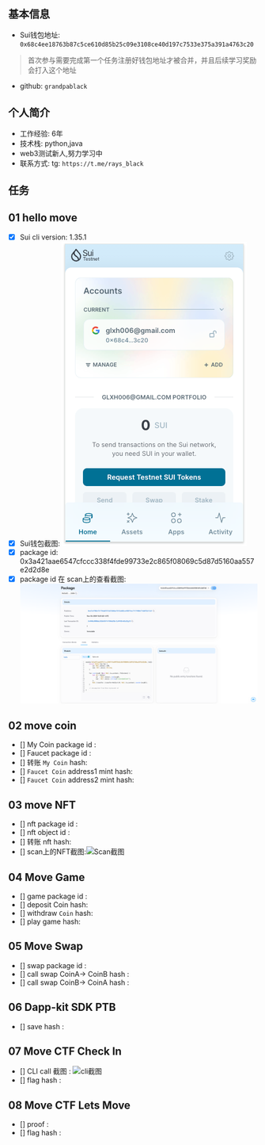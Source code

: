 ## 基本信息
- Sui钱包地址: `0x68c4ee18763b87c5ce610d85b25c09e3108ce40d197c7533e375a391a4763c20`
> 首次参与需要完成第一个任务注册好钱包地址才被合并，并且后续学习奖励会打入这个地址
- github: `grandpablack`

## 个人简介
- 工作经验: 6年
- 技术栈: python,java
- web3测试新人,努力学习中
- 联系方式: tg: `https://t.me/rays_black` 

## 任务

##   01 hello move  
- [x] Sui cli version: 1.35.1
- [x] Sui钱包截图: ![Sui钱包截图](./image/1.png)
- [x] package id: 0x3a421aae6547cfccc338f4fde99733e2c865f08069c5d87d5160aa557e2d2d8e
- [x] package id 在 scan上的查看截图:![Scan截图](./image/2.png)

##   02 move coin
- [] My Coin package id : 
- [] Faucet package id : 
- [] 转账 `My Coin` hash: 
- [] `Faucet Coin` address1 mint hash: 
- [] `Faucet Coin` address2 mint hash:

##   03 move NFT
- [] nft package id : 
- [] nft object id :  
- [] 转账 nft  hash:  
- [] scan上的NFT截图:![Scan截图]()

##   04 Move Game
- [] game package id : 
- [] deposit Coin hash:  
- [] withdraw `Coin` hash: 
- [] play game hash: 

##   05 Move Swap
- [] swap package id :
- [] call swap CoinA-> CoinB  hash : 
- [] call swap CoinB-> CoinA  hash : 

##   06 Dapp-kit SDK PTB
- [] save hash : 

##   07 Move CTF Check In
- [] CLI call 截图 : ![cli截图]()
- [] flag hash : 

##   08 Move CTF Lets Move
- [] proof :  
- [] flag hash : 
